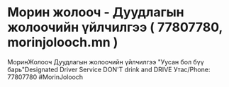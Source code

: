 # Морин жолооч - Дуудлагын жолоочийн үйлчилгээ ( 77807780, morinjolooch.mn )

МоринЖолооч Дуудлагын жолоочийн үйлчилгээ "Уусан бол бүү барь"Designated Driver Service DON'T drink and DRIVE Утас/Phone: 77807780 #MorinJolooch
